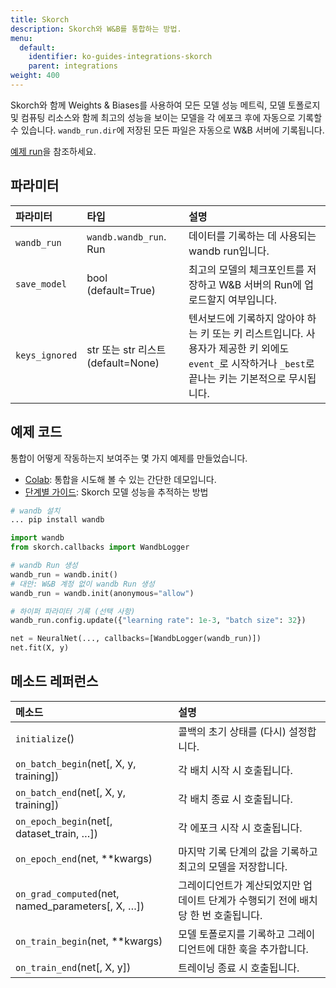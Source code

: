 ```yaml
---
title: Skorch
description: Skorch와 W&B를 통합하는 방법.
menu:
  default:
    identifier: ko-guides-integrations-skorch
    parent: integrations
weight: 400
---
```


Skorch와 함께 Weights & Biases를 사용하여 모든 모델 성능 메트릭, 모델 토폴로지 및 컴퓨팅 리소스와 함께 최고의 성능을 보이는 모델을 각 에포크 후에 자동으로 기록할 수 있습니다. `wandb_run.dir`에 저장된 모든 파일은 자동으로 W&B 서버에 기록됩니다.

[예제 run](https://app.wandb.ai/borisd13/skorch/runs/s20or4ct?workspace=user-borisd13)을 참조하세요.

## 파라미터

| 파라미터 | 타입 | 설명 |
| :--- | :--- | :--- |
| `wandb_run` | `wandb.wandb_run`. Run | 데이터를 기록하는 데 사용되는 wandb run입니다. |
|`save_model` | bool (default=True)| 최고의 모델의 체크포인트를 저장하고 W&B 서버의 Run에 업로드할지 여부입니다.|
|`keys_ignored`| str 또는 str 리스트 (default=None) | 텐서보드에 기록하지 않아야 하는 키 또는 키 리스트입니다. 사용자가 제공한 키 외에도 `event_`로 시작하거나 `_best`로 끝나는 키는 기본적으로 무시됩니다.|

## 예제 코드

통합이 어떻게 작동하는지 보여주는 몇 가지 예제를 만들었습니다.

* [Colab](https://colab.research.google.com/drive/1Bo8SqN1wNPMKv5Bn9NjwGecBxzFlaNZn?usp=sharing): 통합을 시도해 볼 수 있는 간단한 데모입니다.
* [단계별 가이드](https://app.wandb.ai/cayush/uncategorized/reports/Automate-Kaggle-model-training-with-Skorch-and-W%26B--Vmlldzo4NTQ1NQ): Skorch 모델 성능을 추적하는 방법

```python
# wandb 설치
... pip install wandb

import wandb
from skorch.callbacks import WandbLogger

# wandb Run 생성
wandb_run = wandb.init()
# 대안: W&B 계정 없이 wandb Run 생성
wandb_run = wandb.init(anonymous="allow")

# 하이퍼 파라미터 기록 (선택 사항)
wandb_run.config.update({"learning rate": 1e-3, "batch size": 32})

net = NeuralNet(..., callbacks=[WandbLogger(wandb_run)])
net.fit(X, y)
```

## 메소드 레퍼런스

| 메소드 | 설명 |
| :--- | :--- |
| `initialize`\(\) | 콜백의 초기 상태를 (다시) 설정합니다. |
| `on_batch_begin`\(net\[, X, y, training\]\) | 각 배치 시작 시 호출됩니다. |
| `on_batch_end`\(net\[, X, y, training\]\) | 각 배치 종료 시 호출됩니다. |
| `on_epoch_begin`\(net\[, dataset_train, …\]\) | 각 에포크 시작 시 호출됩니다. |
| `on_epoch_end`\(net, \*\*kwargs\) | 마지막 기록 단계의 값을 기록하고 최고의 모델을 저장합니다. |
| `on_grad_computed`\(net, named_parameters\[, X, …\]\) | 그레이디언트가 계산되었지만 업데이트 단계가 수행되기 전에 배치당 한 번 호출됩니다. |
| `on_train_begin`\(net, \*\*kwargs\) | 모델 토폴로지를 기록하고 그레이디언트에 대한 훅을 추가합니다. |
| `on_train_end`\(net\[, X, y\]\) | 트레이닝 종료 시 호출됩니다. |
